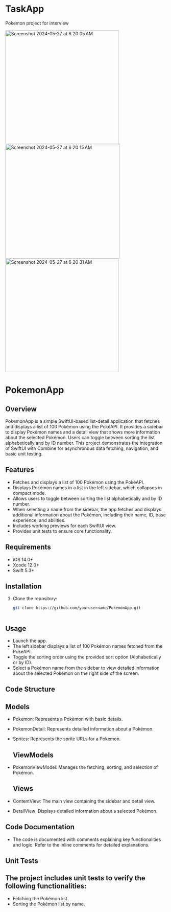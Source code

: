 # TaskApp
Pokemon project for interview


<img width="356" alt="Screenshot 2024-05-27 at 6 20 05 AM" src="https://github.com/mdssaleem/DemoApp/assets/32189409/3cbad643-e887-4d35-9b65-bd1a6d5f73be">
<img width="359" alt="Screenshot 2024-05-27 at 6 20 15 AM" src="https://github.com/mdssaleem/DemoApp/assets/32189409/42157c5b-dfdd-42e2-8782-ed990c7bdb4c">
<img width="355" alt="Screenshot 2024-05-27 at 6 20 31 AM" src="https://github.com/mdssaleem/DemoApp/assets/32189409/964d8a97-ccb4-4a20-bffd-f42044485754">




# PokemonApp

## Overview

PokemonApp is a simple SwiftUI-based list-detail application that fetches and displays a list of 100 Pokémon using the PokéAPI. It provides a sidebar to display Pokémon names and a detail view that shows more information about the selected Pokémon. Users can toggle between sorting the list alphabetically and by ID number. This project demonstrates the integration of SwiftUI with Combine for asynchronous data fetching, navigation, and basic unit testing.

## Features

- Fetches and displays a list of 100 Pokémon using the PokéAPI.
- Displays Pokémon names in a list in the left sidebar, which collapses in compact mode.
- Allows users to toggle between sorting the list alphabetically and by ID number.
- When selecting a name from the sidebar, the app fetches and displays additional information about the Pokémon, including their name, ID, base experience, and abilities.
- Includes working previews for each SwiftUI view.
- Provides unit tests to ensure core functionality.

## Requirements

- iOS 14.0+
- Xcode 12.0+
- Swift 5.3+

## Installation

1. Clone the repository:
   ```bash
   git clone https://github.com/yourusername/PokemonApp.git



## Usage
- Launch the app.
- The left sidebar displays a list of 100 Pokémon names fetched from the PokéAPI.
- Toggle the sorting order using the provided sort option (Alphabetically or by ID).
- Select a Pokémon name from the sidebar to view detailed information about the selected Pokémon on the right side of the screen.


## Code Structure
   ## Models
- Pokemon: Represents a Pokémon with basic details.
- PokemonDetail: Represents detailed information about a Pokémon.
- Sprites: Represents the sprite URLs for a Pokémon.

   ## ViewModels
- PokemonViewModel: Manages the fetching, sorting, and selection of Pokémon.

   ## Views
- ContentView: The main view containing the sidebar and detail view.
- DetailView: Displays detailed information about a selected Pokémon.

## Code Documentation
- The code is documented with comments explaining key functionalities and logic. Refer to the inline comments for detailed explanations.

## Unit Tests
   ## The project includes unit tests to verify the following functionalities:

- Fetching the Pokémon list.
- Sorting the Pokémon list by name.


